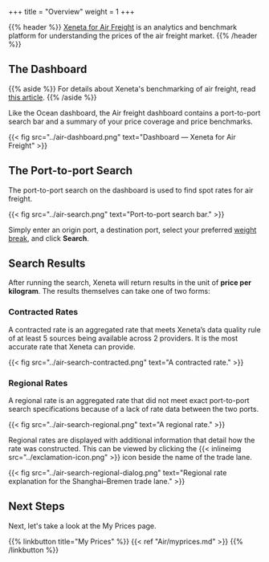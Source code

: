+++
title = "Overview"
weight = 1
+++

{{% header %}} <a href="https://app.xeneta.com/air/dashboard" target="_blank">Xeneta for Air Freight</a> is an analytics and benchmark platform for understanding the prices of the air freight market. {{% /header %}}

## The Dashboard

{{% aside %}} For details about Xeneta's benchmarking of air freight, read <a href="https://support.xeneta.com/hc/en-us/articles/360012921174-Air-Benchmarking-Methodology" target="_blank">this article</a>. {{% /aside %}}

Like the Ocean dashboard, the Air freight dashboard contains a port-to-port search bar and a summary of your price coverage and price benchmarks.

{{< fig src="../air-dashboard.png" text="Dashboard — Xeneta for Air Freight" >}}

## The Port-to-port Search

The port-to-port search on the dashboard is used to find spot rates for air freight.

{{< fig src="../air-search.png" text="Port-to-port search bar." >}}

Simply enter an origin port, a destination port, select your preferred <a href="https://support.xeneta.com/hc/en-us/articles/360012268533-Weight-Breaks-in-Air-Rate-Search" target="_blank">weight break</a>, and click **Search**.

## Search Results

After running the search, Xeneta will return results in the unit of **price per kilogram**. The results themselves can take one of two forms:

### Contracted Rates

A contracted rate is an aggregated rate that meets Xeneta’s data quality rule of at least 5 sources being available across 2 providers. It is the most accurate rate that Xeneta can provide.

{{< fig src="../air-search-contracted.png" text="A contracted rate." >}}

### Regional Rates

A regional rate is an aggregated rate that did not meet exact port-to-port search specifications because of a lack of rate data between the two ports.

{{< fig src="../air-search-regional.png" text="A regional rate." >}}

Regional rates are displayed with additional information that detail how the rate was constructed. This can be viewed by clicking the {{< inlineimg src="../exclamation-icon.png" >}} icon beside the name of the trade lane.

{{< fig src="../air-search-regional-dialog.png" text="Regional rate explanation for the Shanghai–Bremen trade lane." >}}

## Next Steps

Next, let's take a look at the My Prices page.

{{% linkbutton title="My Prices" %}} {{< ref "Air/myprices.md" >}} {{% /linkbutton %}}
